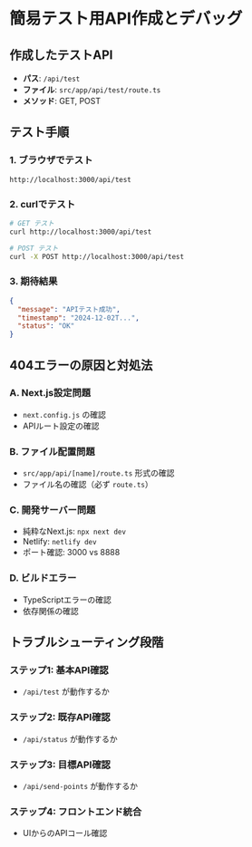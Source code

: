 # 簡易テスト用API作成とデバッグ

## 作成したテストAPI
- **パス**: `/api/test`
- **ファイル**: `src/app/api/test/route.ts`
- **メソッド**: GET, POST

## テスト手順

### 1. ブラウザでテスト
```
http://localhost:3000/api/test
```

### 2. curlでテスト
```bash
# GET テスト
curl http://localhost:3000/api/test

# POST テスト  
curl -X POST http://localhost:3000/api/test
```

### 3. 期待結果
```json
{
  "message": "APIテスト成功",
  "timestamp": "2024-12-02T...",
  "status": "OK"
}
```

## 404エラーの原因と対処法

### A. Next.js設定問題
- `next.config.js` の確認
- APIルート設定の確認

### B. ファイル配置問題
- `src/app/api/[name]/route.ts` 形式の確認
- ファイル名の確認（必ず `route.ts`）

### C. 開発サーバー問題
- 純粋なNext.js: `npx next dev`
- Netlify: `netlify dev`
- ポート確認: 3000 vs 8888

### D. ビルドエラー
- TypeScriptエラーの確認
- 依存関係の確認

## トラブルシューティング段階

### ステップ1: 基本API確認
- `/api/test` が動作するか

### ステップ2: 既存API確認  
- `/api/status` が動作するか

### ステップ3: 目標API確認
- `/api/send-points` が動作するか

### ステップ4: フロントエンド統合
- UIからのAPIコール確認